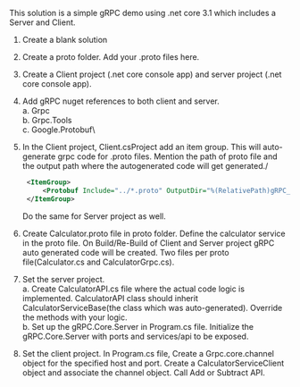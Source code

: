 This solution is a simple gRPC demo using .net core 3.1 which includes a Server and Client.

1. Create a blank solution
2. Create a proto folder. Add your .proto files here. 
3. Create a Client project (.net core console app) and server project (.net core console app).
4. Add gRPC nuget references to both client and server.\
	a. Grpc\
	b. Grpc.Tools\
	c. Google.Protobuf\
5. In the Client project, Client.csProject add an item group. This will auto-generate grpc code for .proto files.
   Mention the path of proto file and the output path where the autogenerated code will get generated./
   ```xml
	<ItemGroup>
		<Protobuf Include="../*.proto" OutputDir="%(RelativePath)gRPC_Code/" />
	</ItemGroup>
	```
	Do the same for Server project as well.
6. Create Calculator.proto file in proto folder. Define the calculator service in the proto file. On Build/Re-Build of Client and Server project 
   gRPC auto generated code will be created. Two files per proto file(Calculator.cs and CalculatorGrpc.cs).

7. Set the server project.\
   a. Create CalculatorAPI.cs file where the actual code logic is implemented. CalculatorAPI class should inherit
   CalculatorServiceBase(the class which was auto-generated). Override the methods with your logic.\
   b. Set up the gRPC.Core.Server in Program.cs file. Initialize the gRPC.Core.Server with ports and services/api to be exposed.

8. Set the client project. In Program.cs file, Create a Grpc.core.channel object for the specified host and port. Create a CalculatorServiceClient object
   and associate the channel object. Call Add or Subtract API.
